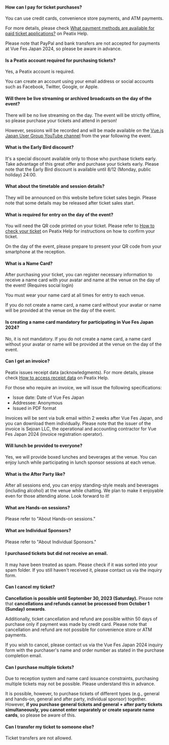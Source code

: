 #### How can I pay for ticket purchases?
You can use credit cards, convenience store payments, and ATM payments.

For more details, please check [What payment methods are available for paid ticket applications?](https://help-attendee.peatix.com/en/support/solutions/articles/44001821736-what-payment-methods-are-available-for-paid-ticket-applications-) on Peatix Help.

Please note that PayPal and bank transfers are not accepted for payments at Vue Fes Japan 2024, so please be aware in advance.

#### Is a Peatix account required for purchasing tickets?
Yes, a Peatix account is required.

You can create an account using your email address or social accounts such as Facebook, Twitter, Google, or Apple.

#### Will there be live streaming or archived broadcasts on the day of the event?
There will be no live streaming on the day. The event will be strictly offline, so please purchase your tickets and attend in person!

However, sessions will be recorded and will be made available on the [Vue.js Japan User Group YouTube channel](https://www.youtube.com/channel/UC6KPwA1kZJtQYdlh8_2hxCA) from the year following the event.

#### What is the Early Bird discount?
It's a special discount available only to those who purchase tickets early. Take advantage of this great offer and purchase your tickets early. Please note that the Early Bird discount is available until 8/12 (Monday, public holiday) 24:00.

#### What about the timetable and session details?
They will be announced on this website before ticket sales begin. Please note that some details may be released after ticket sales start.

#### What is required for entry on the day of the event?
You will need the QR code printed on your ticket. Please refer to [How to check your ticket](https://help-attendee.peatix.com/en/support/solutions/articles/44001821775-how-to-check-your-ticket) on Peatix Help for instructions on how to confirm your ticket.

On the day of the event, please prepare to present your QR code from your smartphone at the reception.

#### What is a Name Card?
After purchasing your ticket, you can register necessary information to receive a name card with your avatar and name at the venue on the day of the event! (Requires social login)

You must wear your name card at all times for entry to each venue.

If you do not create a name card, a name card without your avatar or name will be provided at the venue on the day of the event.

#### Is creating a name card mandatory for participating in Vue Fes Japan 2024?
No, it is not mandatory. If you do not create a name card, a name card without your avatar or name will be provided at the venue on the day of the event.

#### Can I get an invoice?
Peatix issues receipt data (acknowledgments). For more details, please check [How to access receipt data](https://help-attendee.peatix.com/en/support/solutions/articles/44001821741-how-to-access-receipt-data) on Peatix Help.

For those who require an invoice, we will issue the following specifications:

- Issue date: Date of Vue Fes Japan
- Addressee: Anonymous
- Issued in PDF format

Invoices will be sent via bulk email within 2 weeks after Vue Fes Japan, and you can download them individually. Please note that the issuer of the invoice is Sejoan LLC, the operational and accounting contractor for Vue Fes Japan 2024 (invoice registration operator).

#### Will lunch be provided to everyone?
Yes, we will provide boxed lunches and beverages at the venue. You can enjoy lunch while participating in lunch sponsor sessions at each venue.

#### What is the After Party like?
After all sessions end, you can enjoy standing-style meals and beverages (including alcohol) at the venue while chatting. We plan to make it enjoyable even for those attending alone. Look forward to it!

#### What are Hands-on sessions?
Please refer to "About Hands-on sessions."

#### What are Individual Sponsors?
Please refer to "About Individual Sponsors."

#### I purchased tickets but did not receive an email.
It may have been treated as spam. Please check if it was sorted into your spam folder. If you still haven't received it, please contact us via the inquiry form.

#### Can I cancel my ticket?
**Cancellation is possible until September 30, 2023 (Saturday).** Please note that **cancellations and refunds cannot be processed from October 1 (Sunday) onwards**.

Additionally, ticket cancellation and refund are possible within 50 days of purchase only if payment was made by credit card. Please note that cancellation and refund are not possible for convenience store or ATM payments.

If you wish to cancel, please contact us via the Vue Fes Japan 2024 inquiry form with the purchaser's name and order number as stated in the purchase completion email.

#### Can I purchase multiple tickets?
Due to reception system and name card issuance constraints, purchasing multiple tickets may not be possible. Please understand this in advance.

It is possible, however, to purchase tickets of different types (e.g., general and hands-on, general and after party, individual sponsor) together. However, **if you purchase general tickets and general + after party tickets simultaneously, you cannot enter separately or create separate name cards**, so please be aware of this.

#### Can I transfer my ticket to someone else?
Ticket transfers are not allowed.
